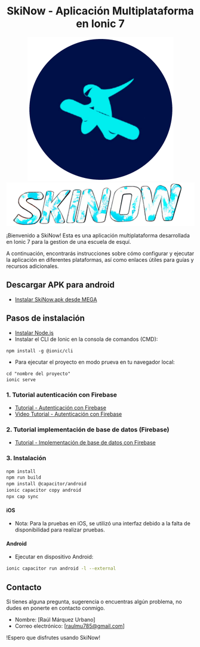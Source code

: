 <h1 align="center">SkiNow - Aplicación Multiplataforma en Ionic 7</h1>

<p align="center">
  <img src="src/assets/images/skinow_redondo_sinletras.png" alt="Logo de SkiNow">
  <img src="src/assets/images/letras_skinowE_r.png" alt="Logo de SkiNow">
</p>

¡Bienvenido a SkiNow! Esta es una aplicación multiplataforma desarrollada en Ionic 7 para la gestion de una escuela de esquí.

A continuación, encontrarás instrucciones sobre cómo configurar y ejecutar la aplicación en diferentes plataformas, así como enlaces útiles para guías y recursos adicionales.

## Descargar APK para android
- [Instalar SkiNow.apk desde MEGA](https://mega.nz/folder/30oyGZjK#B0G6xJjqDAjG7KTQ3ut27g)

## Pasos de instalación

- [Instalar Node.js](https://nodejs.org)
- Instalar el CLI de Ionic en la consola de comandos (CMD):
```ssh
npm install -g @ionic/cli
```
- Para ejecutar el proyecto en modo prueva en tu navegador local:
```ssh
cd "nombre del proyecto"
ionic serve
```

### 1. Tutorial autenticación con Firebase

- [Tutorial - Autenticación con Firebase](https://devdactic.com/ionic-firebase-auth-upload)
- [Video Tutorial - Autenticación con Firebase](https://youtu.be/PD0a3ByLSH4)

### 2. Tutorial implementación de base de datos (Firebase)

- [Tutorial - Implementación de base de datos con Firebase](https://devdactic.com/ionic-firebase-angularfire-7)

### 3. Instalación

```sh
npm install
npm run build
npm install @capacitor/android
ionic capacitor copy android
npx cap sync
```
#### iOS

- Nota: Para la pruebas en iOS, se utilizó una interfaz debido a la falta de disponibilidad para realizar pruebas.

#### Android
- Ejecutar en dispositivo Android:

```sh 
ionic capacitor run android -l --external
```

## Contacto

Si tienes alguna pregunta, sugerencia o encuentras algún problema, no dudes en ponerte en contacto conmigo.

- Nombre: [Raúl Márquez Urbano]
- Correo electrónico: [raulmu785@gmail.com]

!Espero que disfrutes usando SkiNow!
